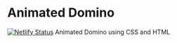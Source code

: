 # Animated Domino
[![Netlify Status](https://api.netlify.com/api/v1/badges/46a50934-5ec2-46c1-9051-015bb217e165/deploy-status)](https://app.netlify.com/sites/dominosbyansh/deploys)
 Animated Domino using CSS and HTML
